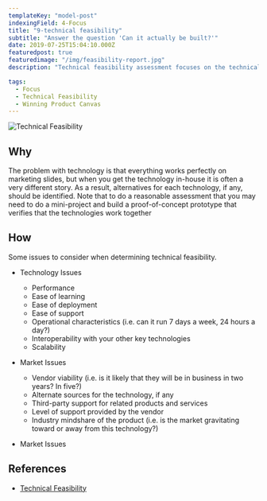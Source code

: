 ```yaml
---
templateKey: "model-post"
indexingField: 4-Focus
title: "9-technical feasibility"
subtitle: "Answer the question 'Can it actually be built?'"
date: 2019-07-25T15:04:10.000Z
featuredpost: true
featuredimage: "/img/feasibility-report.jpg"
description: "Technical feasibility assessment focuses on the technical resources available to the organization. It helps organizations determine whether the technical resources meet capacity and whether the technical team is capable of converting the ideas into working systems. Technical feasibility also involves the evaluation of the hardware, software, and other technical requirements of the proposed system."

tags:
  - Focus
  - Technical Feasibility
  - Winning Product Canvas
---
```


![Technical Feasibility](/img/feasibility-report.jpg)

## Why

The problem with technology is that everything works perfectly on marketing slides, but when you get the technology in-house it is often a very different story. As a result, alternatives for each technology, if any, should be identified. Note that to do a reasonable assessment that you may need to do a mini-project and build a proof-of-concept prototype that verifies that the technologies work together

## How

Some issues to consider when determining technical feasibility.

- Technology Issues

  - Performance
  - Ease of learning
  - Ease of deployment
  - Ease of support
  - Operational characteristics (i.e. can it run 7 days a week, 24 hours a day?)
  - Interoperability with your other key technologies
  - Scalability

- Market Issues

  - Vendor viability (i.e. is it likely that they will be in business in two years? In five?)
  - Alternate sources for the technology, if any
  - Third-party support for related products and services
  - Level of support provided by the vendor
  - Industry mindshare of the product (i.e. is the market gravitating toward or away from this technology?)

- Market Issues

## References

- [Technical Feasibility](https://www.simplilearn.com/feasibility-study-article)
